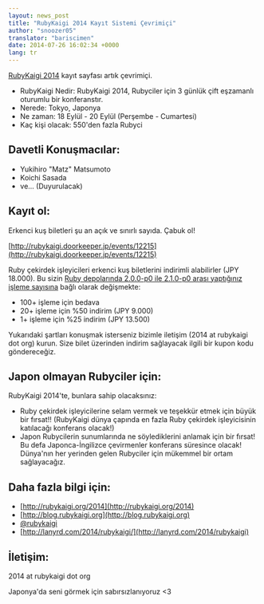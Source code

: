 ```yaml
---
layout: news_post
title: "RubyKaigi 2014 Kayıt Sistemi Çevrimiçi"
author: "snoozer05"
translator: "bariscimen"
date: 2014-07-26 16:02:34 +0000
lang: tr
---
```


[RubyKaigi 2014](http://rubykaigi.org/2014) kayıt sayfası artık çevrimiçi.

* RubyKaigi Nedir: RubyKaigi 2014, Rubyciler için 3 günlük çift eşzamanlı
oturumlu bir konferanstır.
* Nerede: Tokyo, Japonya
* Ne zaman: 18 Eylül - 20 Eylül (Perşembe - Cumartesi)
* Kaç kişi olacak: 550'den fazla Rubyci

## Davetli Konuşmacılar:

* Yukihiro "Matz" Matsumoto
* Koichi Sasada
* ve... (Duyurulacak)

## Kayıt ol:

Erkenci kuş biletleri şu an açık ve sınırlı sayıda. Çabuk ol!

[http://rubykaigi.doorkeeper.jp/events/12215](http://rubykaigi.doorkeeper.jp/events/12215)

Ruby çekirdek işleyicileri erkenci kuş biletlerini indirimli alabilirler (JPY 18.000). Bu sizin
[Ruby depolarında 2.0.0-p0 ile 2.1.0-p0 arası yaptığınız işleme sayısına](https://gist.github.com/snoozer05/ca9860c57683e4221d10)
bağlı olarak değişmekte:

* 100+ işleme için bedava
* 20+ işleme için %50 indirim (JPY 9.000)
* 1+ işleme için %25 indirim (JPY 13.500)

Yukarıdaki şartları konuşmak isterseniz bizimle iletişim (2014 at rubykaigi dot org) kurun.
Size bilet üzerinden indirim sağlayacak ilgili bir kupon kodu göndereceğiz.

## Japon olmayan Rubyciler için:

RubyKaigi 2014'te, bunlara sahip olacaksınız:

* Ruby çekirdek işleyicilerine selam vermek ve teşekkür etmek için büyük bir fırsat!!
(RubyKaigi dünya çapında en fazla Ruby çekirdek işleyicisinin katılacağı konferans olacak!)
* Japon Rubycilerin sunumlarında ne söylediklerini anlamak için bir fırsat!
Bu defa Japonca-İngilizce çevirmenler konferans süresince olacak! Dünya'nın her yerinden
gelen Rubyciler için mükemmel bir ortam sağlayacağız.

## Daha fazla bilgi için:

* [http://rubykaigi.org/2014](http://rubykaigi.org/2014)
* [http://blog.rubykaigi.org](http://blog.rubykaigi.org)
* [@rubykaigi](https://twitter.com/rubykaigi)
* [http://lanyrd.com/2014/rubykaigi/](http://lanyrd.com/2014/rubykaigi)

## İletişim:

2014 at rubykaigi dot org

Japonya'da seni görmek için sabırsızlanıyoruz <3
